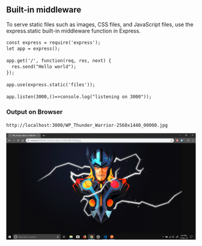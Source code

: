 ## Built-in middleware
To serve static files such as images, CSS files, and JavaScript files, use the express.static built-in middleware function in Express.
```
const express = require('express');
let app = express();

app.get('/', function(req, res, next) {
  res.send("Hello world");
});

app.use(express.static('files'));

app.listen(3000,()=>console.log("listening on 3000"));
```
### Output on Browser
`http://localhost:3000/WP_Thunder_Warrior-2560x1440_00000.jpg`

![output](https://raw.githubusercontent.com/sharathchandra717/Berkadia-Assignments/master/Week-5/Node%20Js/Types%20of%20Express%20Middleware/Built-in%20middleware/output.png)
